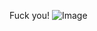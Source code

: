Fuck you!
![Image](https://github.com/user-attachments/assets/3ab1d2fb-5775-43e5-8cf3-4e2009a962c1)
